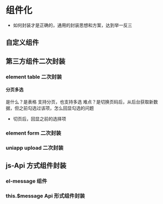 # 组件化

- 如何封装才是正确的，通用的封装思想和方案，达到举一反三

## 自定义组件

## 第三方组件二次封装

### element table 二次封装

#### 分页多选

是什么？是表格 支持分页，也支持多选
难点？是切换页码后，从后台获取新数据，但之前勾选过该项，怎么回显勾选的问题

- 切页后，回显之前的选择项

### element form 二次封装

### uniapp upload 二次封装

## js-Api 方式组件封装

### el-message 组件

### this.$message Api 形式组件封装
